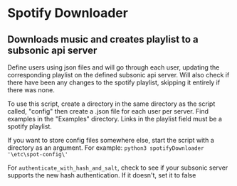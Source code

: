 # Spotify Downloader

## Downloads music and creates playlist to a subsonic api server

Define users using json files and will go through each user, updating the corresponding playlist on the defined subsonic api server. Will also check if there have been any changes to the spotify playlist, skipping it entirely if there was none.

To use this script, create a directory in the same directory as the script called, "config" then create a .json file for each user per server. Find examples in the "Examples" directory. Links in the playlist field must be a spotify playlist.

If you want to store config files somewhere else, start the script with a directory as an argument. For example: `python3 spotifyDownloader '\etc\spot-config\'`

For `authenticate_with_hash_and_salt`, check to see if your subsonic server supports the new hash authentication. If it doesn't, set it to false
